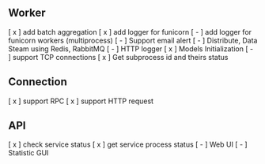 ## Worker
[ x ] add batch aggregation
[ x ] add logger for funicorn
[ - ] add logger for funicorn workers (multiprocess)
[ - ] Support email alert
[ - ] Distribute, Data Steam using Redis, RabbitMQ
[ - ] HTTP logger
[ x ] Models Initialization
[ - ] support TCP connections
[ x ] Get subprocess id and theirs status

## Connection
[ x ] support RPC 
[ x ] support HTTP request

## API
[ x ] check service status
[ x ] get service process status
[ - ] Web UI
[ - ] Statistic GUI